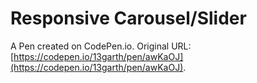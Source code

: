# Responsive Carousel/Slider

A Pen created on CodePen.io. Original URL: [https://codepen.io/13garth/pen/awKaOJ](https://codepen.io/13garth/pen/awKaOJ).

